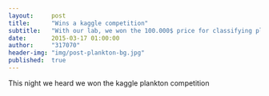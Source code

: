 ```yaml
---
layout:     post
title:      "Wins a kaggle competition"
subtitle:   "With our lab, we won the 100.000$ price for classifying plankton using deep learning."
date:       2015-03-17 01:00:00
author:     "317070"
header-img: "img/post-plankton-bg.jpg"
published:  true
---
```


<p>This night we heard we won the kaggle plankton competition</p>

